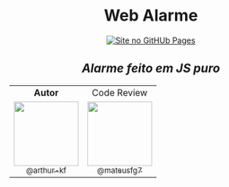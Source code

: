 <div align="center">

# Web Alarme
[![Site no GitHUb Pages](https://img.shields.io/static/v1?label=Alarme&message=GithubPages&color=black&style=for-the-badge)](https://arthur-kf.github.io/Alarme/)

## _Alarme feito em JS puro_ 


<table>
  <tr align="center">
    <td><b>Autor</b></td>
    <td>Code Review</td>
  </tr>
  <tr align="center">
    <td>
      <a href="https://github.com/arthur-kf">
        <img src="https://avatars1.githubusercontent.com/u/58111874?v=4" width=115><br>
        <sub>@arthur-kf</sub>
      </a>
     </td>
    <td>
      <a href="https://github.com/mateusfg7">
        <img src="https://avatars1.githubusercontent.com/u/40613276?v=4" width=115><br>
        <sub>@mateusfg7</sub>
      </a>
     </td>
  </tr>
</table>

</div>
